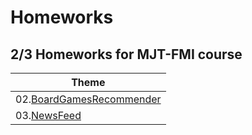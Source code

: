 # Homeworks

## 2/3 Homeworks for MJT-FMI course

| Theme                                                                           |
|---------------------------------------------------------------------------------|
| 02.[BoardGamesRecommender](./GameRecommender) |
| 03.[NewsFeed](./NewsFetcher)                                                                    | 



